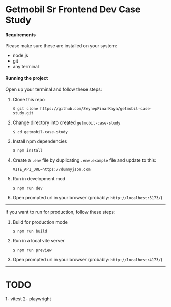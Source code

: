 # Getmobil Sr Frontend Dev Case Study

#### Requirements
Please make sure these are installed on your system:
- node.js
- git
- any terminal

#### Running the project
Open up your terminal and follow these steps:
1. Clone this repo
    ``` shell
    $ git clone https://github.com/ZeynepPinarKaya/getmobil-case-study.git
    ```
2. Change directory into created `getmobil-case-study`
    ``` shell
    $ cd getmobil-case-study
    ```
3. Install npm dependencies
    ``` shell
    $ npm install
    ```
4. Create a `.env` file by duplicating `.env.example` file and update to this:
   ``` shell
   VITE_API_URL=https://dummyjson.com
   ```
5. Run in development mod
    ``` shell
    $ npm run dev
    ```
6. Open prompted url in your browser (probably: `http://localhost:5173/`)
---
If you want to run for production, follow these steps:
1. Build for production mode
    ``` shell
    $ npm run build
    ```
2. Run in a local vite server
    ``` shell
    $ npm run preview
    ```
3. Open prompted url in your browser (probably: `http://localhost:4173/`)

----
# TODO
1- vitest
2- playwright